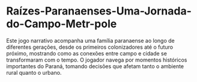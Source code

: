 # Raízes-Paranaenses-Uma-Jornada-do-Campo-Metr-pole
Este jogo narrativo acompanha uma família paranaense ao longo de diferentes gerações, desde os primeiros colonizadores até o futuro próximo, mostrando como as conexões entre campo e cidade se transformaram com o tempo. O jogador navega por momentos históricos importantes do Paraná, tomando decisões que afetam tanto o ambiente rural quanto o urbano.
